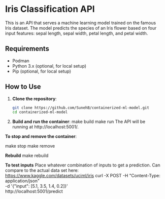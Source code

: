 # Iris Classification API

This is an API that serves a machine learning model trained on the famous Iris dataset. The model predicts the species of an Iris flower based on four input features: sepal length, sepal width, petal length, and petal width.

## Requirements

- Podman
- Python 3.x (optional, for local setup)
- Pip (optional, for local setup)

## How to Use

1. **Clone the repository**:
   ```bash
   git clone https://github.com/SunehB/containerized-ml-model.git
   cd containerized-ml-model
2. **Build and run the container**:
    make build
    make run
The API will be running at http://localhost:5001/.

**To stop and remove the container**:

make stop
make remove

**Rebuild**
make rebuild

**To test inputs**
Place whatever combination of inputs to get a prediction. Can compare to the actual data set here: https://www.kaggle.com/datasets/uciml/iris
curl -X POST -H "Content-Type: application/json" \
    -d '{"input": [5.1, 3.5, 1.4, 0.2]}' \
    http://localhost:5001/predict





